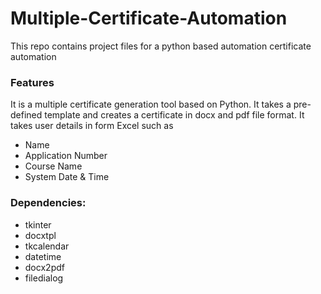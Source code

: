 # Multiple-Certificate-Automation
This repo contains project files for a python based automation certificate automation

### Features
It is a multiple certificate generation tool based on Python.
It takes a pre-defined template and creates a certificate in docx and pdf file format.
It takes user details in form Excel such as
- Name
- Application Number
- Course Name
- System Date & Time
### Dependencies:
- tkinter
- docxtpl
- tkcalendar
- datetime
- docx2pdf
- filedialog
